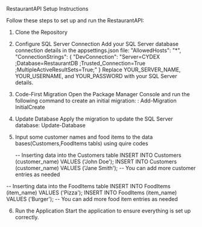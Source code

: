 RestaurantAPI Setup Instructions

Follow these steps to set up and run the RestaurantAPI:

1. Clone the Repository

2. Configure SQL Server Connection Add your SQL Server database connection details in the appsettings.json file: 
"AllowedHosts": "*",
"ConnectionStrings": 
{ 
"DevConnection": "Server=CYDEX ;Database=RestaurantDB ;Trusted_Connection=True ;MultipleActiveResultSets=True;" 
} 
Replace YOUR_SERVER_NAME, YOUR_USERNAME, and YOUR_PASSWORD with your SQL Server details.

3. Code-First Migration Open the Package Manager Console and run the following command to create an initial migration: : Add-Migration InitialCreate

4. Update Database Apply the migration to update the SQL Server database: Update-Database

5. Input some customer names and food items to the data bases(Customers,FoodItems tabls) using quire codes

      -- Inserting data into the Customers table
INSERT INTO Customers (customer_name) VALUES ('John Doe');
INSERT INTO Customers (customer_name) VALUES ('Jane Smith');
-- You can add more customer entries as needed

-- Inserting data into the FoodItems table
INSERT INTO FoodItems (item_name) VALUES ('Pizza');
INSERT INTO FoodItems (item_name) VALUES ('Burger');
-- You can add more food item entries as needed


6. Run the Application Start the application to ensure everything is set up correctly.
